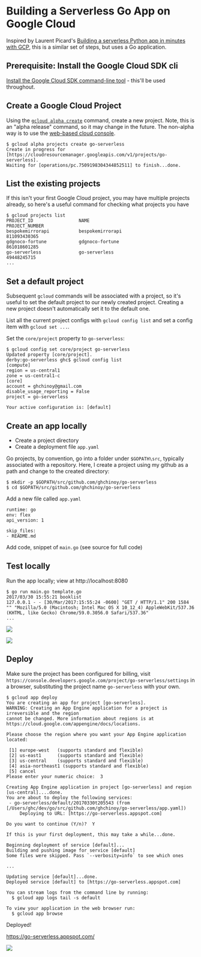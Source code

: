 # Building a Serverless Go App on Google Cloud

Inspired by Laurent Picard's [Building a serverless Python app in minutes with GCP](https://medium.com/google-cloud/building-a-serverless-python-app-in-minutes-with-gcp-5184d21a012f), this is a similar
set of steps, but uses a Go application.

## Prerequisite: Install the Google Cloud SDK cli

[Install the Google Cloud SDK command-line tool](https://cloud.google.com/sdk/downloads) - this'll be used throughout.


## Create a Google Cloud Project

Using the [`gcloud alpha create`](https://cloud.google.com/sdk/gcloud/reference/alpha/projects/create) command, create a new project. Note, this is an "alpha release" command, so it may change in the future. The non-alpha way is to use the [web-based cloud console](https://console.cloud.google.com).

```
$ gcloud alpha projects create go-serverless
Create in progress for [https://cloudresourcemanager.googleapis.com/v1/projects/go-serverless].
Waiting for [operations/pc.7509198304344852511] to finish...done.
```

## List the existing projects

If this isn't your first Google Cloud project, you may have multiple projects already, so here's a useful command for checking what projects you have

```
$ gcloud projects list
PROJECT_ID                 NAME                                PROJECT_NUMBER
bespokemirrorapi           bespokemirrorapi                    811093430365
gdgnoco-fortune            gdgnoco-fortune                     861018601285
go-serverless              go-serverless                       49448245715
...
```

## Set a default project

Subsequent `gcloud` commands will be associated with a project, so it's useful to set the default project to our newly created project. Creating a new project doesn't automatically set it to the default one.

List all the current project configs with `gcloud config list` and set a config item with `gcloud set ...`.

Set the `core/project` property to `go-serverless`:

```
$ gcloud config set core/project go-serverless
Updated property [core/project].
derby:go-serverless ghc$ gcloud config list
[compute]
region = us-central1
zone = us-central1-c
[core]
account = ghchinoy@gmail.com
disable_usage_reporting = False
project = go-serverless

Your active configuration is: [default]
```

## Create an app locally

* Create a project directory
* Create a deployment file `app.yaml`

Go projects, by convention, go into a folder under `$GOPATH\src`, typically associated with a repository.  Here, I create a project using my github as a path and change to the created directory:

```
$ mkdir -p $GOPATH/src/github.com/ghchinoy/go-serverless
$ cd $GOPATH/src/github.com/ghchinoy/go-serverless
```

Add a new file called `app.yaml`


```
runtime: go
env: flex
api_version: 1

skip_files:
- README.md
```


Add code, snippet of `main.go` (see source for full code)

<script src="https://gist.github.com/ghchinoy/3f44d7413625e0f64cf7baf4b61ae072.js"></script>


## Test locally

Run the app locally; view at http://localhost:8080

```
$ go run main.go template.go
2017/03/30 15:55:21 booklist
127.0.0.1 - - [30/Mar/2017:15:55:24 -0600] "GET / HTTP/1.1" 200 1584 "" "Mozilla/5.0 (Macintosh; Intel Mac OS X 10_12_4) AppleWebKit/537.36 (KHTML, like Gecko) Chrome/59.0.3056.0 Safari/537.36"
...
```

![](images/list.png)


![](images/tolkien.png)


## Deploy


Make sure the project has been configured for billing, visit `https://console.developers.google.com/project/go-serverless/settings` in a browser, substituting the project name `go-serverless` with your own.


```
$ gcloud app deploy
You are creating an app for project [go-serverless].
WARNING: Creating an App Engine application for a project is irreversible and the region
cannot be changed. More information about regions is at
https://cloud.google.com/appengine/docs/locations.

Please choose the region where you want your App Engine application
located:

 [1] europe-west   (supports standard and flexible)
 [2] us-east1      (supports standard and flexible)
 [3] us-central    (supports standard and flexible)
 [4] asia-northeast1 (supports standard and flexible)
 [5] cancel
Please enter your numeric choice:  3

Creating App Engine application in project [go-serverless] and region [us-central]....done.
You are about to deploy the following services:
 - go-serverless/default/20170330t205543 (from [/Users/ghc/dev/go/src/github.com/ghchinoy/go-serverless/app.yaml])
     Deploying to URL: [https://go-serverless.appspot.com]

Do you want to continue (Y/n)?  Y

If this is your first deployment, this may take a while...done.

Beginning deployment of service [default]...
Building and pushing image for service [default]
Some files were skipped. Pass `--verbosity=info` to see which ones

...

Updating service [default]...done.
Deployed service [default] to [https://go-serverless.appspot.com]

You can stream logs from the command line by running:
  $ gcloud app logs tail -s default

To view your application in the web browser run:
  $ gcloud app browse
```


Deployed! 

https://go-serverless.appspot.com/

![](images/list-appspot.png)
